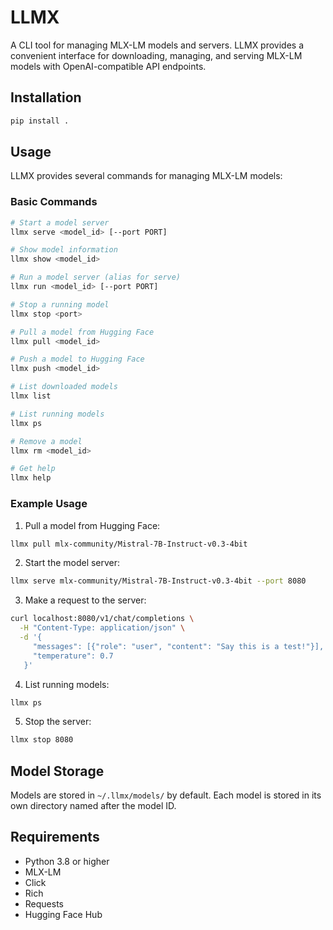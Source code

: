 # LLMX

A CLI tool for managing MLX-LM models and servers. LLMX provides a convenient interface for downloading, managing, and serving MLX-LM models with OpenAI-compatible API endpoints.

## Installation

```bash
pip install .
```

## Usage

LLMX provides several commands for managing MLX-LM models:

### Basic Commands

```bash
# Start a model server
llmx serve <model_id> [--port PORT]

# Show model information
llmx show <model_id>

# Run a model server (alias for serve)
llmx run <model_id> [--port PORT]

# Stop a running model
llmx stop <port>

# Pull a model from Hugging Face
llmx pull <model_id>

# Push a model to Hugging Face
llmx push <model_id>

# List downloaded models
llmx list

# List running models
llmx ps

# Remove a model
llmx rm <model_id>

# Get help
llmx help
```

### Example Usage

1. Pull a model from Hugging Face:
```bash
llmx pull mlx-community/Mistral-7B-Instruct-v0.3-4bit
```

2. Start the model server:
```bash
llmx serve mlx-community/Mistral-7B-Instruct-v0.3-4bit --port 8080
```

3. Make a request to the server:
```bash
curl localhost:8080/v1/chat/completions \
  -H "Content-Type: application/json" \
  -d '{
     "messages": [{"role": "user", "content": "Say this is a test!"}],
     "temperature": 0.7
   }'
```

4. List running models:
```bash
llmx ps
```

5. Stop the server:
```bash
llmx stop 8080
```

## Model Storage

Models are stored in `~/.llmx/models/` by default. Each model is stored in its own directory named after the model ID.

## Requirements

- Python 3.8 or higher
- MLX-LM
- Click
- Rich
- Requests
- Hugging Face Hub 